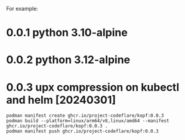 For example:

# 0.0.1 python 3.10-alpine
# 0.0.2 python 3.12-alpine
# 0.0.3 upx compression on kubectl and helm [20240301]

```shell
podman manifest create ghcr.io/project-codeflare/kopf:0.0.3
podman build --platform=linux/arm64/v8,linux/amd64 --manifest ghcr.io/project-codeflare/kopf:0.0.3 .
podman manifest push ghcr.io/project-codeflare/kopf:0.0.3
```
